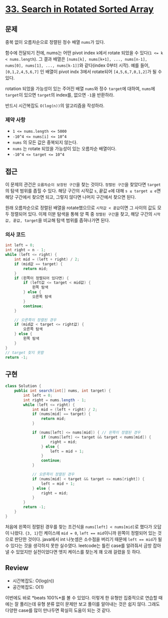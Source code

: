 # **[33. Search in Rotated Sorted Array](https://leetcode.com/problems/search-in-rotated-sorted-array/)**

## 문제

중복 없이 오름차순으로 정렬된 정수 배열 `nums`가 있다.

함수에 전달되기 전에, nums는 어떤 pivot index `k`에서 rotate 되었을 수 있다(`1 <= k < nums.length`). 그 결과 배열은 `[nums[k], nums[k+1], ..., nums[n-1], nums[0], nums[1], ..., nums[k-1]]`와 같다(index 0부터 시작). 예를 들어, `[0,1,2,4,5,6,7]` 인 배열이 pivot indx 3에서 rotate되어 `[4,5,6,7,0,1,2]`가 될 수 있다.

rotation 되었을 가능성이 있는 주어진 배열 `nums`와 정수 `target`에 대하여, `nums`에 `target`이 있으면 `target`의 index를, 없으면 `-1`을 반환하라.

반드시 시간복잡도 `O(log(n))`의 알고리즘을 작성하라.

### 제약 사항

- `1 <= nums.length <= 5000`
- `-10^4 <= nums[i] <= 10^4`
- `nums` 의 모든 값은 중복되지 않는다.
- `nums` 는 rotate 되었을 가능성이 있는 오름차순 배열이다.
- `-10^4 <= target <= 10^4`

## 접근

이 문제의 관건은 `오름차순이 보장된 구간`을 찾는 것이다. `정렬된 구간`을 찾았다면 `target`의 탐색 범위를 좁힐 수 있다.  해당 구간의 시작값 `s`, 끝값 `e`에 대해 `s ≤ target ≤ e`면 해당 구간에서 찾으면 되고, 그렇지 않다면 나머지 구간에서 찾으면 된다.

원래 오름차순으로 정렬된 배열을 rotate했으므로 `시작값 < 끝값`이면 그 사이의 값도 모두 정렬되어 있다. 이제 이분 탐색을 통해 양 쪽 중 `정렬된 구간`을 찾고, 해당 구간의 `시작값, 끝값, target`을 비교해 탐색 범위를 좁혀나가면 된다.

### 의사 코드

```java
int left = 0;
int right = n - 1;
while (left <= right) {
	int mid = (left + right) / 2;
	if (mid값 == target) {
		return mid;
	}
	if (왼쪽이 정렬되어 있다면) {
		if (left값 <= target < mid값) {
			왼쪽 탐색
		} else {
			오른쪽 탐색
		}
		continue;
	}

	// 오른쪽이 정렬된 경우
	if (mid값 < target <= right값) {
		오른쪽 탐색
	} else {
		왼쪽 탐색
	}
}
// target 찾지 못함
return -1;
```

## 구현

```java
class Solution {
    public int search(int[] nums, int target) {
        int left = 0;
        int right = nums.length - 1;
        while (left <= right) {
            int mid = (left + right) / 2;
            if (nums[mid] == target) {
                return mid;
            }

            if (nums[left] <= nums[mid]) { // 왼쪽이 정렬된 경우
                if (nums[left] <= target && target < nums[mid]) {
                    right = mid;
                } else {
                    left = mid + 1;
                }
                continue;
            }

            // 오른쪽이 정렬된 경우
            if (nums[mid] < target && target <= nums[right]) {
                left = mid + 1;
            } else {
                right = mid;
            }
        }
        return -1;
    }
}
```

처음에 왼쪽이 정렬된 경우를 찾는 조건식을 `nums[left] < nums[mid]`로 했다가 오답이 나왔다. `{3, 1}`인 케이스에 `mid = 0`, `left == mid`이니까 왼쪽이 정렬되어 있는 것으로 판단한 것이다. java에서 int 나눗셈은 소수점을 버리기 때문에 `left == mid`가 될 수 있다는 것을 생각하지 못한 실수였다. leetcode는 틀린 case를 알려줘서 금방 잡아낼 수 있었지만 실전이었다면 엣지 케이스를 찾는게 꽤 오래 걸렸을 듯 하다.

## Review

- 시간복잡도: O(log(n))
- 공간복잡도: O(1)

이번에도 바로 *beats 100%*를 볼 수 있었다. 이렇게 한 유형만 집중적으로 연습할 때에는 잘 풀리는데 유형 분류 없이 문제만 보고 풀이를 알아내는 것은 쉽지 않다. 그래도 다양한 case를 많이 만나두면 확실히 도움이 되는 것 같다.
